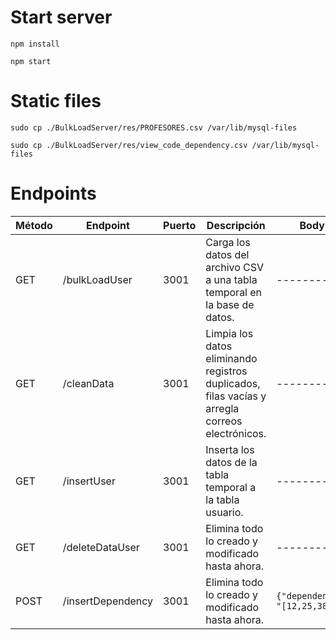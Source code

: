 # Start server
```npm install```

```npm start```

# Static files
```sudo cp ./BulkLoadServer/res/PROFESORES.csv /var/lib/mysql-files```

```sudo cp ./BulkLoadServer/res/view_code_dependency.csv /var/lib/mysql-files```

# Endpoints
| Método | Endpoint          | Puerto | Descripción                                                                                    | Body                         |
|--------|-------------------|--------|------------------------------------------------------------------------------------------------|------------------------------|
| GET    | /bulkLoadUser     | 3001   | Carga los datos del archivo CSV a una tabla temporal en la base de datos.                      | --------                     |
| GET    | /cleanData        | 3001   | Limpia los datos eliminando registros duplicados, filas vacías y arregla correos electrónicos. | --------                     |
| GET    | /insertUser       | 3001   | Inserta los datos de la tabla temporal a la tabla usuario.                                     | --------                     |
| GET    | /deleteDataUser   | 3001   | Elimina todo lo creado y modificado hasta ahora.                                               | --------                     |
| POST   | /insertDependency | 3001   | Elimina todo lo creado y modificado hasta ahora.                                               | `{"dependency": "[12,25,38]"}` |
